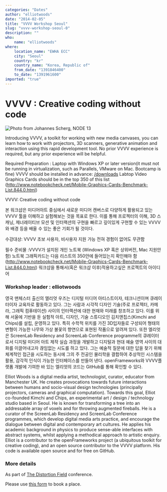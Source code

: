 ```yaml
---
categories: "Dates"
author: "elliotwoods"
date: "2014-02-05"
title: "VVVV Workshop Seoul"
slug: "vvvv-workshop-seoul-0"
description: ""
who: 
    name: "elliotwoods"
where: 
    location_name: "EWHA ECC"
    city: "Seoul"
    country: "kr"
    country_name: "Korea, Republic of"
    from_date: "1391846400"
    to_date: "1391961600"
imported: "true"
---
```



#  VVVV : Creative coding without code
![Photo from Johannes Scherg, NODE 13](image%20credit%20to_r.jpg) 

Introducing VVVV, a toolkit for working with new media canvases, you can learn how to work with projectors, 3D scanners, generative animation and interaction using this rapid development tool. No prior VVVV experience is required, but any prior experience will be helpful.

Required Preparation : Laptop with Windows XP or later version(it must not be running in virtualization, such as Parallels, VMware on Mac. Bootcamp is fine)
VVVV should be installed in advance: [/downloads](https://vvvv.org/downloads) 
Labtop Video Graphics Cards should be in the top 350 of this list (http://www.notebookcheck.net/Mobile-Graphics-Cards-Benchmark-List.844.0.html)



VVVV: Creative coding without code

본 워크샵은 미디어아트 중심에서 새로운 미디어 캔버스로 다양하게 활용되고 있는 VVVV 툴을 이해하고 실험해보는 것을 목표로 한다. 이를 통해 프로젝터의 이해, 3D 스캐닝, 제너레이티브 모션 및 인터랙션의 구현을 빠르고 깊이있게 구현할 수 있는 VVVV와 배경 등을 배울 수 있는 좋은 기회가 될 것이다.

수강대상:
VVVV 초보 사용자, 비사용자 지원 가능 
전혀 경험이 없어도 무관함 

필수 준비물 :VVVV가 설치된 개인 노트북 (Windows XP 혹은 상위버전, Mac 지원안함)
노트북 그래픽카드는 다음 리스트의 350안에 들어있는지 확인해야 함
(http://www.notebookcheck.net/Mobile-Graphics-Cards-Benchmark-List.844.0.html)
워크샵을 통해서(혹은 워크샵 이후)적용하고싶은 프로젝트의 아이디어

###  Workshop leader : elliotwoods
영국 맨체스터 출신의 엘리엇 우즈는 디지털 미디어 아티스트이자, 테크니션이며 큐레이터이자 교육자로 활동하고 있다. 그는 사람과 시각적 디자인 기술(주로 프로젝터, 카메라, 그래픽 컴퓨테이션) 사이의 인터랙션에 대한 현재와 미래를 창조하고 있다. 이를 위해 서울에 기반을 둔 실험적 아트, 디자인, 기술 스튜디오인 김치앤칩스(Kimchi and Chips)를 설립, 운영하고 있다. 특히 수학적 위치를 가진 3D입자들로 구성되어 형태의 변형이 가능한 나무와 가상 불꽃의 향연으로 표현된 작품으로 알려져 있다. 또한 엘리엇은 ScreenLab Residency and ScreenLab Conference programme의 큐레이터로서 디지털 미디어 아트 제작 실습 과정을 개발하고 디지털과 현대 예술 영역 사이의 대화를 이끌어내고자 끊임없는 시도를 하고 있다. 그는 예술적 질문에 대한 답을 찾기 위해 체계적인 접근을 시도하는 동시에 그의 주 전공인 물리학을 결합하여 추상적인 시스템을 활용, 감각적 인식이 가능한 인터페이스를 만들어 낸다. openFrameworks와 VVVV플랫폼 개발에 기여한 바 있는 엘리엇의 코드는 GitHub를 통해 확인할 수 있다. 

Elliot Woods is a digital media artist, technologist, curator, educator from Manchester UK. He creates provocations towards future interactions between humans and socio-visual design technologies (principally projectors, cameras and graphical computation). Towards this goal, Elliot co-founded Kimchi and Chips, an experimental art / design / technology studio based in Seoul. He is known for transforming a tree into an addressable array of voxels and for throwing augmented fireballs. He is a curator of the ScreenLab Residency and ScreenLab Conference programmes, which develop digital media arts practice, and encourage the dialogue between digital and contemporary art cultures. He applies his academic background in physics to produce sense-able interfaces with abstract systems, whilst applying a methodical approach to artistic enquiry. Elliot is a contributor to the openFrameworks project (a ubiquitous toolkit for creative coding), and an open source contributor to the VVVV platform. His code is available open source and for free on GitHub.

###  More details
As part of [ The Distortion Field](http://www.creativeapplications.net/can-events/distortion-field-2014/%20) conference.

Please use [ this form](https://docs.google.com/forms/d/1XWthdLE6PIv6k1YYbhhdvhGq1Z4nFwGA7nEYDxnGtR4/viewform%20) to book a place.
